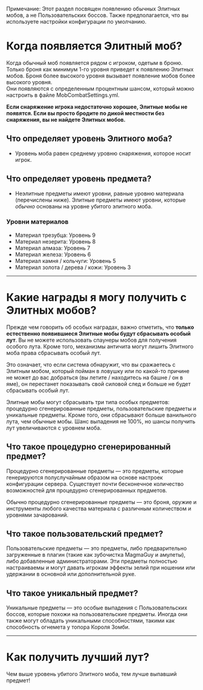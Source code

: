 Примечание: Этот раздел посвящен появлению обычных Элитных мобов, а не Пользовательских боссов. Также предполагается, что вы используете настройки конфигурации по умолчанию.

# Когда появляется Элитный моб?

Когда обычный моб появляется рядом с игроком, одетым в броню. Только броня как минимум 1-го уровня приведет к появлению Элитных мобов. Броня более высокого уровня вызывает появление мобов более высокого уровня.
<br>Они появляются с определенным процентным шансом, который можно настроить в файле MobCombatSettings.yml.

**Если снаряжение игрока недостаточно хорошее, Элитные мобы не появятся. Если вы просто бродите по дикой местности без снаряжения, вы не найдете Элитных мобов.**

## Что определяет уровень Элитного моба?

* Уровень моба равен среднему уровню снаряжения, которое носит игрок.

## Что определяет уровень предмета?

* Неэлитные предметы имеют уровни, равные уровню материала (перечислены ниже). Элитные предметы имеют уровни, которые *обычно* основаны на уровне убитого элитного моба.

### Уровни материалов
* Материал трезубца: Уровень 9
* Материал незерита: Уровень 8
* Материал алмаза: Уровень 7
* Материал железа: Уровень 6
* Материал камня / кольчуги: Уровень 5
* Материал золота / дерева / кожи: Уровень 3

***

# Какие награды я могу получить с Элитных мобов?
Прежде чем говорить об особых наградах, важно отметить, что **только естественно появившиеся Элитные мобы будут сбрасывать особый лут**. Вы не можете использовать спаунеры мобов для получения особого лута. Кроме того, механизмы античита могут лишить Элитного моба права сбрасывать особый лут.

Это означает, что если система обнаружит, что вы сражаетесь с Элитным мобом, который пойман в ловушку или по какой-то причине не может до вас добраться (вы летите / находитесь на башне / он в яме), он перестанет показывать свой силовой след и больше не будет сбрасывать особый лут.


Элитные мобы могут сбрасывать три типа особых предметов: процедурно сгенерированные предметы, пользовательские предметы и уникальные предметы. Кроме того, они сбрасывают больше ванильного лута, чем обычные мобы. Шанс выпадения не 100%, но шансы получить лут увеличиваются с уровнем моба.

## Что такое процедурно сгенерированный предмет?
Процедурно сгенерированные предметы — это предметы, которые генерируются полуслучайным образом на основе настроек конфигурации сервера. Существует почти бесконечное количество возможностей для процедурно сгенерированных предметов.

Обычно процедурно сгенерированные предметы — это броня, оружие и инструменты любого качества материала с различным количеством и уровнями зачарований.

## Что такое пользовательский предмет?
Пользовательские предметы — это предметы, либо предварительно загруженные в плагин (такие как зубочистка MagmaGuy и амулеты), либо добавленные администраторами. Эти предметы полностью настраиваемы и могут давать игрокам эффекты зелий при ношении или удержании в основной или дополнительной руке.

## Что такое уникальный предмет?
Уникальные предметы — это особые выпадения с Пользовательских боссов, которые похожи на пользовательские предметы. Иногда они также могут обладать уникальными способностями, такими как способность огнемета у топора Короля Зомби.

***

# Как получить лучший лут?
Чем выше уровень убитого Элитного моба, тем лучше выпавший предмет!